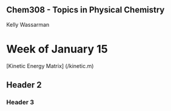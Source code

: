 ## Chem308 - Topics in Physical Chemistry
Kelly Wassarman

# Week of January 15 
[Kinetic Energy Matrix] (/kinetic.m)

## Header 2
### Header 3
